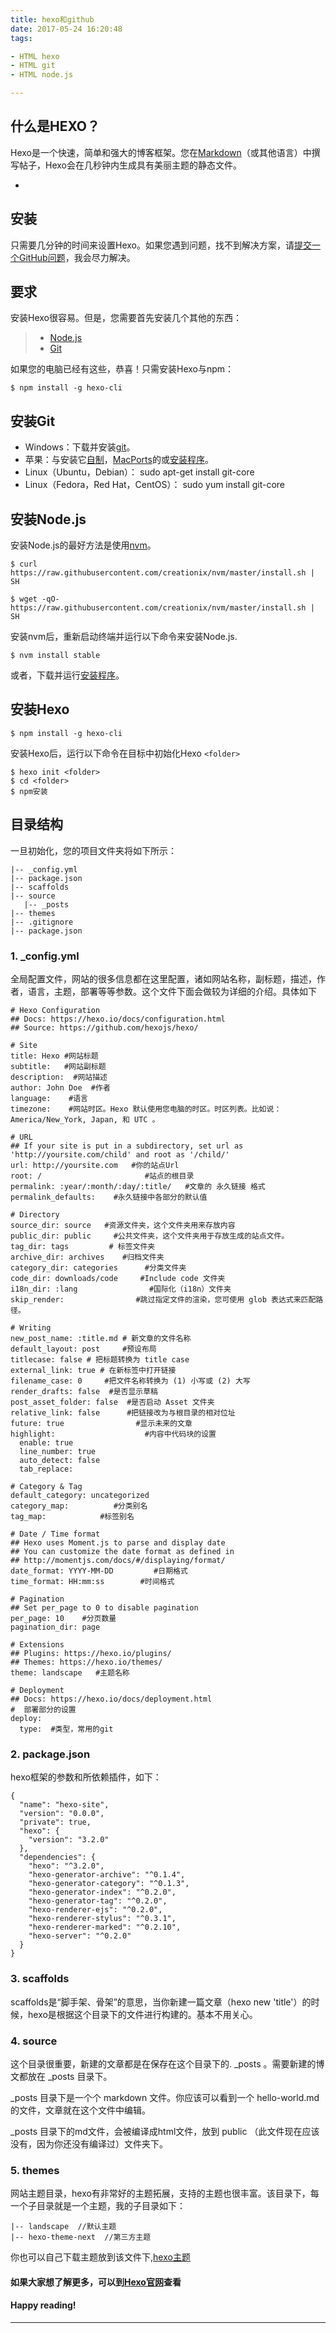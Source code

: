 ```yaml
---
title: hexo和github
date: 2017-05-24 16:20:48
tags: 

- HTML hexo
- HTML git
- HTML node.js

---
```


## 什么是HEXO？
Hexo是一个快速，简单和强大的博客框架。您在[Markdown](https://daringfireball.net/projects/markdown/)（或其他语言）中撰写帖子，Hexo会在几秒钟内生成具有美丽主题的静态文件。

+ <!-- more -->

## 安装
只需要几分钟的时间来设置Hexo。如果您遇到问题，找不到解决方案，请[提交一个GitHub问题](https://github.com/hexojs/hexo/issues)，我会尽力解决。

## 要求
安装Hexo很容易。但是，您需要首先安装几个其他的东西：
> * [Node.js](https://nodejs.org/en/)
> * [Git](https://git-scm.com/)

如果您的电脑已经有这些，恭喜！只需安装Hexo与npm：

```
$ npm install -g hexo-cli
```
## 安装Git
* Windows：下载并安装[git](https://git-scm.com/)。
* 苹果：与安装它[自制](https://brew.sh/)，[MacPorts](https://www.macports.org/)的或[安装程序](https://sourceforge.net/projects/git-osx-installer/)。
* Linux（Ubuntu，Debian）： sudo apt-get install git-core
* Linux（Fedora，Red Hat，CentOS）： sudo yum install git-core

## 安装Node.js
安装Node.js的最好方法是使用[nvm](https://github.com/creationix/nvm)。

```
$ curl https://raw.githubusercontent.com/creationix/nvm/master/install.sh | SH

```

```
$ wget -qO- https://raw.githubusercontent.com/creationix/nvm/master/install.sh | SH

```
安装nvm后，重新启动终端并运行以下命令来安装Node.js.

```
$ nvm install stable

```
或者，下载并运行[安装程序](https://nodejs.org/en/)。

## 安装Hexo

```
$ npm install -g hexo-cli

```
安装Hexo后，运行以下命令在目标中初始化Hexo `<folder>`

```
$ hexo init <folder>
$ cd <folder>
$ npm安装
```

## 目录结构
一旦初始化，您的项目文件夹将如下所示：

```
|-- _config.yml
|-- package.json
|-- scaffolds
|-- source
   |-- _posts
|-- themes
|-- .gitignore
|-- package.json
```

### 1. _config.yml
全局配置文件，网站的很多信息都在这里配置，诸如网站名称，副标题，描述，作者，语言，主题，部署等等参数。这个文件下面会做较为详细的介绍。具体如下

```
# Hexo Configuration
## Docs: https://hexo.io/docs/configuration.html
## Source: https://github.com/hexojs/hexo/

# Site
title: Hexo #网站标题
subtitle:   #网站副标题
description:  #网站描述
author: John Doe  #作者
language:    #语言
timezone:    #网站时区。Hexo 默认使用您电脑的时区。时区列表。比如说：America/New_York, Japan, 和 UTC 。

# URL
## If your site is put in a subdirectory, set url as 'http://yoursite.com/child' and root as '/child/'
url: http://yoursite.com   #你的站点Url
root: /                       #站点的根目录
permalink: :year/:month/:day/:title/   #文章的 永久链接 格式   
permalink_defaults:    #永久链接中各部分的默认值

# Directory   
source_dir: source   #资源文件夹，这个文件夹用来存放内容
public_dir: public     #公共文件夹，这个文件夹用于存放生成的站点文件。
tag_dir: tags         # 标签文件夹     
archive_dir: archives    #归档文件夹
category_dir: categories      #分类文件夹
code_dir: downloads/code     #Include code 文件夹
i18n_dir: :lang                #国际化（i18n）文件夹
skip_render:                #跳过指定文件的渲染，您可使用 glob 表达式来匹配路径。    

# Writing
new_post_name: :title.md # 新文章的文件名称
default_layout: post     #预设布局
titlecase: false # 把标题转换为 title case
external_link: true # 在新标签中打开链接
filename_case: 0     #把文件名称转换为 (1) 小写或 (2) 大写
render_drafts: false  #是否显示草稿
post_asset_folder: false  #是否启动 Asset 文件夹
relative_link: false      #把链接改为与根目录的相对位址    
future: true                #显示未来的文章
highlight:                    #内容中代码块的设置    
  enable: true
  line_number: true
  auto_detect: false
  tab_replace:

# Category & Tag
default_category: uncategorized
category_map:          #分类别名
tag_map:            #标签别名

# Date / Time format
## Hexo uses Moment.js to parse and display date
## You can customize the date format as defined in
## http://momentjs.com/docs/#/displaying/format/
date_format: YYYY-MM-DD         #日期格式
time_format: HH:mm:ss        #时间格式    

# Pagination
## Set per_page to 0 to disable pagination
per_page: 10    #分页数量
pagination_dir: page  

# Extensions
## Plugins: https://hexo.io/plugins/
## Themes: https://hexo.io/themes/
theme: landscape   #主题名称

# Deployment
## Docs: https://hexo.io/docs/deployment.html
#  部署部分的设置
deploy:     
  type:  #类型，常用的git
```
	
### 2. package.json
hexo框架的参数和所依赖插件，如下：

```
{
  "name": "hexo-site",
  "version": "0.0.0",
  "private": true,
  "hexo": {
    "version": "3.2.0"
  },
  "dependencies": {
    "hexo": "^3.2.0",
    "hexo-generator-archive": "^0.1.4",
    "hexo-generator-category": "^0.1.3",
    "hexo-generator-index": "^0.2.0",
    "hexo-generator-tag": "^0.2.0",
    "hexo-renderer-ejs": "^0.2.0",
    "hexo-renderer-stylus": "^0.3.1",
    "hexo-renderer-marked": "^0.2.10",
    "hexo-server": "^0.2.0"
  }
}
```

### 3. scaffolds
scaffolds是“脚手架、骨架”的意思，当你新建一篇文章（hexo new 'title'）的时候，hexo是根据这个目录下的文件进行构建的。基本不用关心。

### 4. source
这个目录很重要，新建的文章都是在保存在这个目录下的.
_posts 。需要新建的博文都放在 _posts 目录下。

_posts 目录下是一个个 markdown 文件。你应该可以看到一个 hello-world.md 的文件，文章就在这个文件中编辑。

_posts 目录下的md文件，会被编译成html文件，放到 public （此文件现在应该没有，因为你还没有编译过）文件夹下。

### 5. themes
网站主题目录，hexo有非常好的主题拓展，支持的主题也很丰富。该目录下，每一个子目录就是一个主题，我的子目录如下：

```
|-- landscape  //默认主题
|-- hexo-theme-next  //第三方主题
```
你也可以自己下载主题放到该文件下,[hexo主题](https://hexo.io/themes/)

#### 如果大家想了解更多，可以到[Hexo官网](https://hexo.io/)查看

#### Happy reading!

---